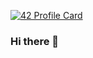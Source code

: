 [![42 Profile Card](https://1337-readme.vercel.app/api/profile?cursus=42cursus&dark=true&login=mamoussa)](https://www.1337.ma)


### Hi there 👋

<!--
**mamoussa405/mamoussa405** is a ✨ _special_ ✨ repository because its `README.md` (this file) appears on your GitHub profile.

Here are some ideas to get you started:

- 🔭 I’m currently working on ...
- 🌱 I’m currently learning ...
- 👯 I’m looking to collaborate on ...
- 🤔 I’m looking for help with ...
- 💬 Ask me about ...
- 📫 How to reach me: ...
- 😄 Pronouns: ...
- ⚡ Fun fact: ...
-->

